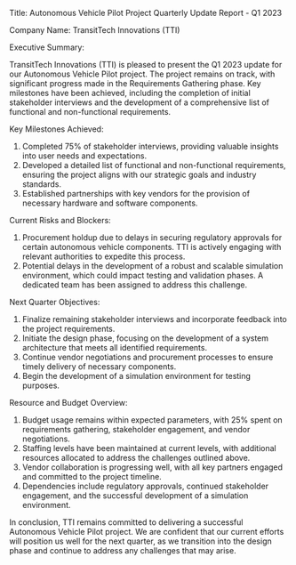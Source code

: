  Title: Autonomous Vehicle Pilot Project Quarterly Update Report - Q1 2023

Company Name: TransitTech Innovations (TTI)

Executive Summary:

TransitTech Innovations (TTI) is pleased to present the Q1 2023 update for our Autonomous Vehicle Pilot project. The project remains on track, with significant progress made in the Requirements Gathering phase. Key milestones have been achieved, including the completion of initial stakeholder interviews and the development of a comprehensive list of functional and non-functional requirements.

Key Milestones Achieved:

1. Completed 75% of stakeholder interviews, providing valuable insights into user needs and expectations.
2. Developed a detailed list of functional and non-functional requirements, ensuring the project aligns with our strategic goals and industry standards.
3. Established partnerships with key vendors for the provision of necessary hardware and software components.

Current Risks and Blockers:

1. Procurement holdup due to delays in securing regulatory approvals for certain autonomous vehicle components. TTI is actively engaging with relevant authorities to expedite this process.
2. Potential delays in the development of a robust and scalable simulation environment, which could impact testing and validation phases. A dedicated team has been assigned to address this challenge.

Next Quarter Objectives:

1. Finalize remaining stakeholder interviews and incorporate feedback into the project requirements.
2. Initiate the design phase, focusing on the development of a system architecture that meets all identified requirements.
3. Continue vendor negotiations and procurement processes to ensure timely delivery of necessary components.
4. Begin the development of a simulation environment for testing purposes.

Resource and Budget Overview:

1. Budget usage remains within expected parameters, with 25% spent on requirements gathering, stakeholder engagement, and vendor negotiations.
2. Staffing levels have been maintained at current levels, with additional resources allocated to address the challenges outlined above.
3. Vendor collaboration is progressing well, with all key partners engaged and committed to the project timeline.
4. Dependencies include regulatory approvals, continued stakeholder engagement, and the successful development of a simulation environment.

In conclusion, TTI remains committed to delivering a successful Autonomous Vehicle Pilot project. We are confident that our current efforts will position us well for the next quarter, as we transition into the design phase and continue to address any challenges that may arise.